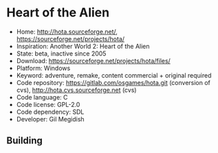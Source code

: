 # Heart of the Alien

- Home: http://hota.sourceforge.net/, https://sourceforge.net/projects/hota/
- Inspiration: Another World 2: Heart of the Alien
- State: beta, inactive since 2005
- Download: https://sourceforge.net/projects/hota/files/
- Platform: Windows
- Keyword: adventure, remake, content commercial + original required
- Code repository: https://gitlab.com/osgames/hota.git (conversion of cvs), http://hota.cvs.sourceforge.net (cvs)
- Code language: C
- Code license: GPL-2.0
- Code dependency: SDL
- Developer: Gil Megidish

## Building
